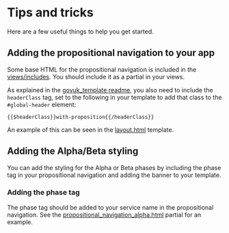 # Tips and tricks

Here are a few useful things to help you get started.

## Adding the propositional navigation to your app

Some base HTML for the propositional navigation is included in the [views/includes](../app/views/includes). You should include it as a partial in your views.

As explained in the [govuk_template readme](https://github.com/alphagov/govuk_template#propositional-title-and-navigation), you also need to include the `headerClass` tag, set to the following in your template to add that class to the `#global-header` element:

    {{$headerClass}}with-proposition{{/headerClass}}

An example of this can be seen in the [layout.html](../app/views/layout.html) template.

## Adding the Alpha/Beta styling

You can add the styling for the Alpha or Beta phases by including the phase tag in your propositional navigation and adding the banner to your template.

### Adding the phase tag

The phase tag should be added to your service name in the propositional navigation. See the [propositional_navigation_alpha.html](../app/views/includes/propositional_navigation_alpha.html) partial for an example.
